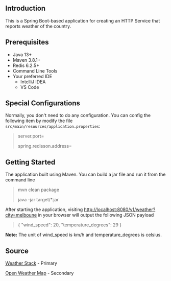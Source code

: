 ## Introduction
This is a Spring Boot-based application for creating an HTTP Service that reports weather of the country.

## Prerequisites

* Java 13+
* Maven 3.8.1+
* Redis 6.2.5+
* Command Line Tools
* Your preferred IDE
	*  IntelliJ IDEA
	*  VS Code

## Special Configurations
Normally, you don't need to do any configuration. You can config the following item by modify the file 
```src/main/resources/application.properties```:
>server.port=
>
>spring.redisson.address=

## Getting Started
The application built using Maven. You can build a jar file and run it from the command line

>mvn clean package
>
>java -jar target/*.jar

After starting the application, visiting 
[http://localhost:8080/v1/weather?city=melboune](http://localhost:8080/v1/weather?city=melboune) in your browser will output the following JSON payload

>{ 
> "wind_speed": 20, 
> "temperature_degrees": 29 
>} 

**Note:** The unit of wind_speed is km/h and temperature_degrees is celsius.

## Source
[Weather Stack](https://weatherstack.com) - Primary

[Open Weather Map](https://openweathermap.org) - Secondary
